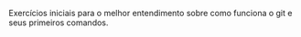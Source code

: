 Exercícios iniciais para o melhor entendimento sobre como funciona o git e seus primeiros comandos.
